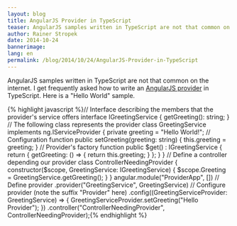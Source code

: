 ```yaml
---
layout: blog
title: AngularJS Provider in TypeScript
teaser: AngularJS samples written in TypeScript are not that common on the internet. I get frequently asked how to write an AngularJS provider in TypeScript. Here is a "Hello World" sample.
author: Rainer Stropek
date: 2014-10-24
bannerimage: 
lang: en
permalink: /blog/2014/10/24/AngularJS-Provider-in-TypeScript
---
```


<p xmlns="http://www.w3.org/1999/xhtml">AngularJS samples written in TypeScript are not that common on the internet. I get frequently asked how to write an <a href="https://docs.angularjs.org/guide/providers" target="_blank">AngularJS provider</a> in TypeScript. Here is a "Hello World" sample.</p>{% highlight javascript %}// Interface describing the members that the provider's service offers&#xA;interface IGreetingService {&#xA;&#x9;getGreeting(): string;&#xA;}&#xA;&#xA;// The following class represents the provider&#xA;class GreetingService implements ng.IServiceProvider {&#xA;&#x9;private greeting = &quot;Hello World!&quot;;&#xA;&#xA;&#x9;// Configuration function&#xA;&#x9;public setGreeting(greeting: string) {&#xA;&#x9;&#x9;this.greeting = greeting;&#xA;&#x9;}&#xA;&#xA;&#x9;// Provider's factory function&#xA;&#x9;public $get() : IGreetingService {&#xA;&#x9;&#x9;return {&#xA;&#x9;&#x9;&#x9;getGreeting: () =&gt; { return this.greeting; }&#xA;&#x9;&#x9;};&#xA;&#x9;}&#xA;}&#xA;&#xA;// Define a controller depending our provider&#xA;class ControllerNeedingProvider {&#xA;&#x9;constructor($scope, GreetingService: IGreetingService) {&#xA;&#x9;&#x9;$scope.Greeting = GreetingService.getGreeting();&#xA;&#x9;}&#xA;}&#xA;&#xA;angular.module(&quot;ProviderApp&quot;, [])&#xA;&#x9;// Define provider&#xA;&#x9;.provider(&quot;GreetingService&quot;, GreetingService)&#xA;&#x9;// Configure provider (note the suffix &quot;Provider&quot; here)&#xA;&#x9;.config((GreetingServiceProvider: GreetingService) =&gt; {&#xA;&#x9;&#x9;GreetingServiceProvider.setGreeting(&quot;Hello Provider&quot;);&#xA;&#x9;})&#xA;&#x9;.controller(&quot;ControllerNeedingProvider&quot;, ControllerNeedingProvider);{% endhighlight %}